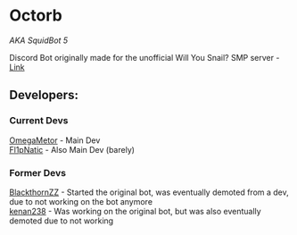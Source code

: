 # Octorb
*AKA SquidBot 5*

Discord Bot originally made for the unofficial Will You Snail? SMP server - [Link](https://discord.gg/8F9BuDg9HF)

## Developers:
### Current Devs
[OmegaMetor](https://github.com/OmegaMetor) - Main Dev <br>
[Fl1pNatic](https://github.com/Fl1pNatic) - Also Main Dev (barely) <br>

### Former Devs
[BlackthornZZ](https://github.com/BlackthornZZ) - Started the original bot, was eventually demoted from a dev, due to not working on the bot anymore <br>
[kenan238](https://github.com/kenan238) - Was working on the original bot, but was also eventually demoted due to not working
